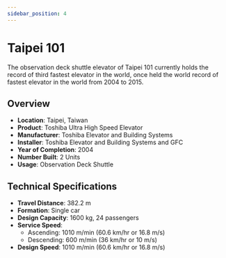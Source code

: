 ```yaml
---
sidebar_position: 4
---
```


# Taipei 101

The observation deck shuttle elevator of Taipei 101 currently holds the record of third fastest elevator in the world, once held the world record of fastest elevator in the world from 2004 to 2015.

## Overview

- **Location**: Taipei, Taiwan
- **Product**: Toshiba Ultra High Speed Elevator
- **Manufacturer**: Toshiba Elevator and Building Systems
- **Installer**: Toshiba Elevator and Building Systems and GFC
- **Year of Completion**: 2004
- **Number Built**: 2 Units
- **Usage**: Observation Deck Shuttle

## Technical Specifications

- **Travel Distance**: 382.2 m
- **Formation**: Single car
- **Design Capacity**: 1600 kg, 24 passengers
- **Service Speed**:
  - Ascending: 1010 m/min (60.6 km/hr or 16.8 m/s)
  - Descending: 600 m/min (36 km/hr or 10 m/s)
- **Design Speed**: 1010 m/min (60.6 km/hr or 16.8 m/s)
